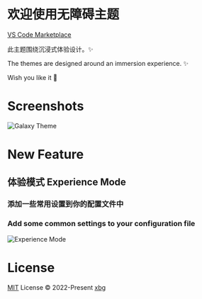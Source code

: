 # 欢迎使用无障碍主题

[VS Code Marketplace](https://marketplace.visualstudio.com/items?itemName=xbg.barrier-free-theme)

此主题围绕沉浸式体验设计。✨

The themes are designed around an immersion experience. ✨

Wish you like it 👏

# Screenshots

![Galaxy Theme](https://p0.ssl.qhmsg.com/dr/1440__85/t01bf2225abd5da59ef.jpg)

# New Feature

## 体验模式 Experience Mode

### 添加一些常用设置到你的配置文件中

### Add some common settings to your configuration file

![Experience Mode](https://p0.ssl.qhmsg.com/t0169255ccc165f9cae.gif)

# License

[MIT](./LICENSE) License © 2022-Present [xbg](https://github.com/xbg0)

